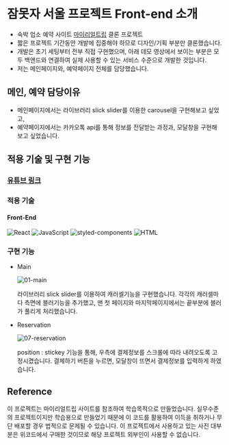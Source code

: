 # 잠못자 서울 프로젝트 Front-end 소개

- 숙박 업소 예약 사이트 [마이리얼트립](https://www.myrealtrip.com/) 클론 프로젝트
- 짧은 프로젝트 기간동안 개발에 집중해야 하므로 디자인/기획 부분만 클론했습니다.
- 개발은 초기 세팅부터 전부 직접 구현했으며, 아래 데모 영상에서 보이는 부분은 모두 백앤드와 연결하여 실제 사용할 수 있는 서비스 수준으로 개발한 것입니다.
- 저는 메인페이지와, 예약페이지 전체를 담당했습니다. 


## 메인, 예약 담당이유

- 메인페이지에서는 라이브러리 slick slider를 이용한 carousel을 구현해보고 싶었고,
- 예약페이지에서는 카카오톡 api를 통해 정보를 전달받는 과정과, 모달창을 구현해보고 싶었습니다. 

## 적용 기술 및 구현 기능

### [유튜브 링크](https://www.youtube.com/watch?v=KUcVnyKOoY8)

### 적용 기술

#### Front-End

![React](https://img.shields.io/badge/React-20232A?style=for-the-badge&logo=react&logoColor=61DAFB)
![JavaScript](https://img.shields.io/badge/JavaScript-F7DF1E?style=for-the-badge&logo=javascript&logoColor=black)
![styled-components](https://img.shields.io/badge/styled--components-DB7093?style=for-the-badge&logo=styled-components&logoColor=white)
![HTML](https://img.shields.io/badge/HTML5-E34F26?style=for-the-badge&logo=html5&logoColor=white)


### 구현 기능

- Main

   ![01-main](https://user-images.githubusercontent.com/73154157/169675198-cd531c6c-dd87-4dec-90ec-9834c03a7070.gif)

  라이브러리 slick slider를 이용하여 캐러셀기능을 구현했습니다. 각각의 캐러셀마다 측면에 블러기능을 추가했고, 맨 첫 페이지와 마지막페이지에서는 끝부분에 블러가 풀리게 처리했습니다.
 
- Reservation

   ![07-reservation](https://user-images.githubusercontent.com/73154157/169675212-436ead24-8c58-4590-95eb-46639fc34e29.gif)
  
  position : stickey 기능을 통해, 우측에 결제정보를 스크롤에 따라 내려오도록 고정시켰습니다. 결제하기 버튼을 누르면, 모달창이 뜨면서 결제정보를 입력하게 하였습니다.

## Reference

이 프로젝트는 마이리얼트립 사이트를 참조하여 학습목적으로 만들었습니다.
실무수준의 프로젝트이지만 학습용으로 만들었기 때문에 이 코드를 활용하여 이득을 취하거나 무단 배포할 경우 법적으로 문제될 수 있습니다.
이 프로젝트에서 사용하고 있는 사진 대부분은 위코드에서 구매한 것이므로 해당 프로젝트 외부인이 사용할 수 없습니다.
